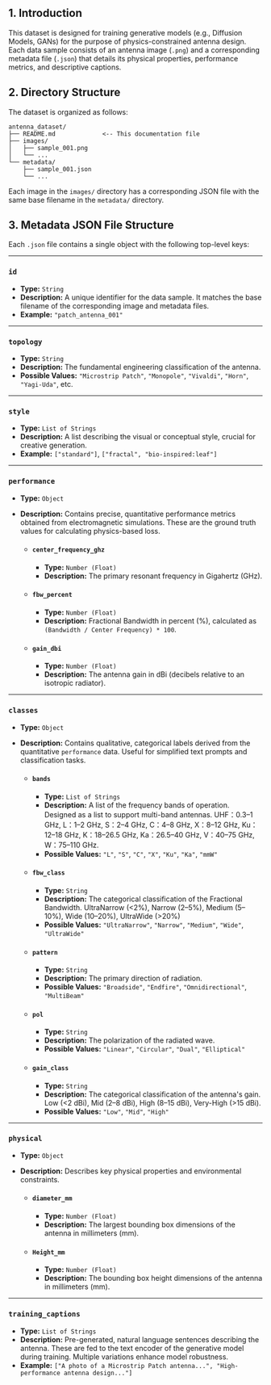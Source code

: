 ## 1. Introduction

This dataset is designed for training generative models (e.g., Diffusion Models, GANs) for the purpose of physics-constrained antenna design. Each data sample consists of an antenna image (`.png`) and a corresponding metadata file (`.json`) that details its physical properties, performance metrics, and descriptive captions.

## 2. Directory Structure

The dataset is organized as follows:

```
antenna_dataset/
├── README.md             <-- This documentation file
├── images/
│   ├── sample_001.png
│   └── ...
└── metadata/
    ├── sample_001.json
    └── ...
```
Each image in the `images/` directory has a corresponding JSON file with the same base filename in the `metadata/` directory.

## 3. Metadata JSON File Structure

Each `.json` file contains a single object with the following top-level keys:

---

### `id`
- **Type:** `String`
- **Description:** A unique identifier for the data sample. It matches the base filename of the corresponding image and metadata files.
- **Example:** `"patch_antenna_001"`

---

### `topology`
- **Type:** `String`
- **Description:** The fundamental engineering classification of the antenna.
- **Possible Values:** `"Microstrip Patch"`, `"Monopole"`, `"Vivaldi"`, `"Horn"`, `"Yagi-Uda"`, etc.

---

### `style`
- **Type:** `List of Strings`
- **Description:** A list describing the visual or conceptual style, crucial for creative generation.
- **Example:** `["standard"]`, `["fractal", "bio-inspired:leaf"]`

---

### `performance`
- **Type:** `Object`
- **Description:** Contains precise, quantitative performance metrics obtained from electromagnetic simulations. These are the ground truth values for calculating physics-based loss.

  - #### `center_frequency_ghz`
    - **Type:** `Number (Float)`
    - **Description:** The primary resonant frequency in Gigahertz (GHz).

  - #### `fbw_percent`
    - **Type:** `Number (Float)`
    - **Description:** Fractional Bandwidth in percent (%), calculated as `(Bandwidth / Center Frequency) * 100`.

  - #### `gain_dbi`
    - **Type:** `Number (Float)`
    - **Description:** The antenna gain in dBi (decibels relative to an isotropic radiator).

---

### `classes`
- **Type:** `Object`
- **Description:** Contains qualitative, categorical labels derived from the quantitative `performance` data. Useful for simplified text prompts and classification tasks.

  - #### `bands`
    - **Type:** `List of Strings`
    - **Description:** A list of the frequency bands of operation. Designed as a list to support multi-band antennas. UHF：0.3–1 GHz, L：1–2 GHz, S：2–4 GHz, C：4–8 GHz, X：8–12 GHz, Ku：12–18 GHz, K：18–26.5 GHz, Ka：26.5–40 GHz, V：40–75 GHz, W：75–110 GHz.
    - **Possible Values:** `"L"`, `"S"`, `"C"`, `"X"`, `"Ku"`, `"Ka"`, `"mmW"`

  - #### `fbw_class`
    - **Type:** `String`
    - **Description:** The categorical classification of the Fractional Bandwidth. UltraNarrow (<2%), Narrow (2–5%), Medium (5–10%), Wide (10–20%), UltraWide (>20%)
    - **Possible Values:** `"UltraNarrow"`, `"Narrow"`, `"Medium"`, `"Wide"`, `"UltraWide"`

  - #### `pattern`
    - **Type:** `String`
    - **Description:** The primary direction of radiation.
    - **Possible Values:** `"Broadside"`, `"Endfire"`, `"Omnidirectional"`, `"MultiBeam"`

  - #### `pol`
    - **Type:** `String`
    - **Description:** The polarization of the radiated wave.
    - **Possible Values:** `"Linear"`, `"Circular"`, `"Dual"`, `"Elliptical"`

  - #### `gain_class`
    - **Type:** `String`
    - **Description:** The categorical classification of the antenna's gain. Low (<2 dBi), Mid (2–8 dBi), High (8–15 dBi), Very-High (>15 dBi).
    - **Possible Values:** `"Low"`, `"Mid"`, `"High"`

---

### `physical`
- **Type:** `Object`
- **Description:** Describes key physical properties and environmental constraints.

  - #### `diameter_mm`
    - **Type:** `Number (Float)`
    - **Description:** The largest bounding box dimensions of the antenna in millimeters (mm).

  - #### `Height_mm`
    - **Type:** `Number (Float)`
    - **Description:** The bounding box height dimensions of the antenna in millimeters (mm).

---

### `training_captions`
- **Type:** `List of Strings`
- **Description:** Pre-generated, natural language sentences describing the antenna. These are fed to the text encoder of the generative model during training. Multiple variations enhance model robustness.
- **Example:** `["A photo of a Microstrip Patch antenna...", "High-performance antenna design..."]`
